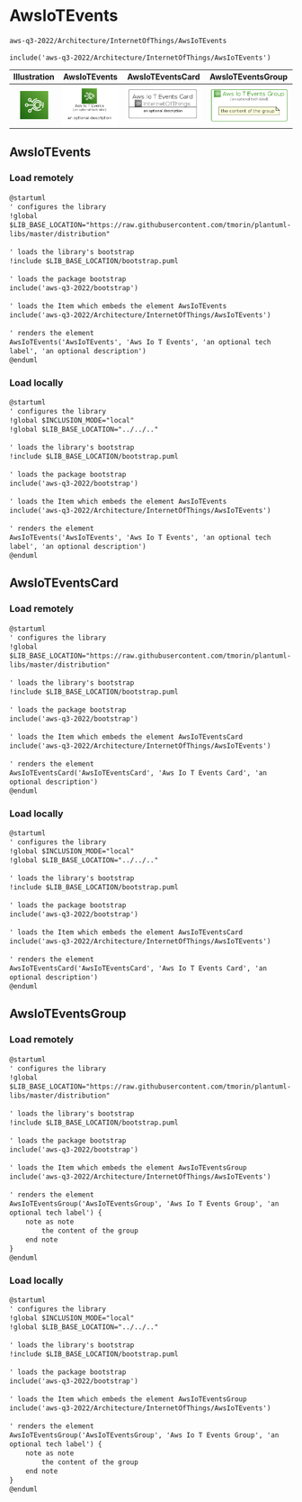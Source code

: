 # AwsIoTEvents


```text
aws-q3-2022/Architecture/InternetOfThings/AwsIoTEvents
```

```text
include('aws-q3-2022/Architecture/InternetOfThings/AwsIoTEvents')
```



| Illustration | AwsIoTEvents | AwsIoTEventsCard | AwsIoTEventsGroup |
| :---: | :---: | :---: | :---: |
| ![illustration for Illustration](../../../aws-q3-2022/Architecture/InternetOfThings/AwsIoTEvents.png) | ![illustration for AwsIoTEvents](../../../aws-q3-2022/Architecture/InternetOfThings/AwsIoTEvents.Local.png) | ![illustration for AwsIoTEventsCard](../../../aws-q3-2022/Architecture/InternetOfThings/AwsIoTEventsCard.Local.png) | ![illustration for AwsIoTEventsGroup](../../../aws-q3-2022/Architecture/InternetOfThings/AwsIoTEventsGroup.Local.png) |




## AwsIoTEvents

### Load remotely
```plantuml
@startuml
' configures the library
!global $LIB_BASE_LOCATION="https://raw.githubusercontent.com/tmorin/plantuml-libs/master/distribution"

' loads the library's bootstrap
!include $LIB_BASE_LOCATION/bootstrap.puml

' loads the package bootstrap
include('aws-q3-2022/bootstrap')

' loads the Item which embeds the element AwsIoTEvents
include('aws-q3-2022/Architecture/InternetOfThings/AwsIoTEvents')

' renders the element
AwsIoTEvents('AwsIoTEvents', 'Aws Io T Events', 'an optional tech label', 'an optional description')
@enduml
```

### Load locally
```plantuml
@startuml
' configures the library
!global $INCLUSION_MODE="local"
!global $LIB_BASE_LOCATION="../../.."

' loads the library's bootstrap
!include $LIB_BASE_LOCATION/bootstrap.puml

' loads the package bootstrap
include('aws-q3-2022/bootstrap')

' loads the Item which embeds the element AwsIoTEvents
include('aws-q3-2022/Architecture/InternetOfThings/AwsIoTEvents')

' renders the element
AwsIoTEvents('AwsIoTEvents', 'Aws Io T Events', 'an optional tech label', 'an optional description')
@enduml
```

## AwsIoTEventsCard

### Load remotely
```plantuml
@startuml
' configures the library
!global $LIB_BASE_LOCATION="https://raw.githubusercontent.com/tmorin/plantuml-libs/master/distribution"

' loads the library's bootstrap
!include $LIB_BASE_LOCATION/bootstrap.puml

' loads the package bootstrap
include('aws-q3-2022/bootstrap')

' loads the Item which embeds the element AwsIoTEventsCard
include('aws-q3-2022/Architecture/InternetOfThings/AwsIoTEvents')

' renders the element
AwsIoTEventsCard('AwsIoTEventsCard', 'Aws Io T Events Card', 'an optional description')
@enduml
```

### Load locally
```plantuml
@startuml
' configures the library
!global $INCLUSION_MODE="local"
!global $LIB_BASE_LOCATION="../../.."

' loads the library's bootstrap
!include $LIB_BASE_LOCATION/bootstrap.puml

' loads the package bootstrap
include('aws-q3-2022/bootstrap')

' loads the Item which embeds the element AwsIoTEventsCard
include('aws-q3-2022/Architecture/InternetOfThings/AwsIoTEvents')

' renders the element
AwsIoTEventsCard('AwsIoTEventsCard', 'Aws Io T Events Card', 'an optional description')
@enduml
```

## AwsIoTEventsGroup

### Load remotely
```plantuml
@startuml
' configures the library
!global $LIB_BASE_LOCATION="https://raw.githubusercontent.com/tmorin/plantuml-libs/master/distribution"

' loads the library's bootstrap
!include $LIB_BASE_LOCATION/bootstrap.puml

' loads the package bootstrap
include('aws-q3-2022/bootstrap')

' loads the Item which embeds the element AwsIoTEventsGroup
include('aws-q3-2022/Architecture/InternetOfThings/AwsIoTEvents')

' renders the element
AwsIoTEventsGroup('AwsIoTEventsGroup', 'Aws Io T Events Group', 'an optional tech label') {
    note as note
        the content of the group
    end note
}
@enduml
```

### Load locally
```plantuml
@startuml
' configures the library
!global $INCLUSION_MODE="local"
!global $LIB_BASE_LOCATION="../../.."

' loads the library's bootstrap
!include $LIB_BASE_LOCATION/bootstrap.puml

' loads the package bootstrap
include('aws-q3-2022/bootstrap')

' loads the Item which embeds the element AwsIoTEventsGroup
include('aws-q3-2022/Architecture/InternetOfThings/AwsIoTEvents')

' renders the element
AwsIoTEventsGroup('AwsIoTEventsGroup', 'Aws Io T Events Group', 'an optional tech label') {
    note as note
        the content of the group
    end note
}
@enduml
```

